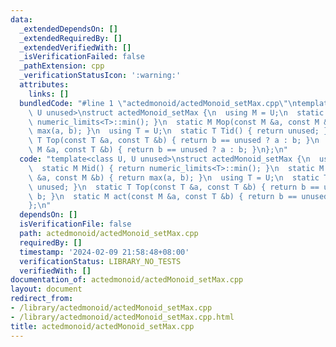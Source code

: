 ```yaml
---
data:
  _extendedDependsOn: []
  _extendedRequiredBy: []
  _extendedVerifiedWith: []
  _isVerificationFailed: false
  _pathExtension: cpp
  _verificationStatusIcon: ':warning:'
  attributes:
    links: []
  bundledCode: "#line 1 \"actedmonoid/actedMonoid_setMax.cpp\"\ntemplate<class U,\
    \ U unused>\nstruct actedMonoid_setMax {\n  using M = U;\n  static M Mid() { return\
    \ numeric_limits<T>::min(); }\n  static M Mop(const M &a, const M &b) { return\
    \ max(a, b); }\n  using T = U;\n  static T Tid() { return unused; }\n  static\
    \ T Top(const T &a, const T &b) { return b == unused ? a : b; }\n  static M act(const\
    \ M &a, const T &b) { return b == unused ? a : b; }\n};\n"
  code: "template<class U, U unused>\nstruct actedMonoid_setMax {\n  using M = U;\n\
    \  static M Mid() { return numeric_limits<T>::min(); }\n  static M Mop(const M\
    \ &a, const M &b) { return max(a, b); }\n  using T = U;\n  static T Tid() { return\
    \ unused; }\n  static T Top(const T &a, const T &b) { return b == unused ? a :\
    \ b; }\n  static M act(const M &a, const T &b) { return b == unused ? a : b; }\n\
    };\n"
  dependsOn: []
  isVerificationFile: false
  path: actedmonoid/actedMonoid_setMax.cpp
  requiredBy: []
  timestamp: '2024-02-09 21:58:48+08:00'
  verificationStatus: LIBRARY_NO_TESTS
  verifiedWith: []
documentation_of: actedmonoid/actedMonoid_setMax.cpp
layout: document
redirect_from:
- /library/actedmonoid/actedMonoid_setMax.cpp
- /library/actedmonoid/actedMonoid_setMax.cpp.html
title: actedmonoid/actedMonoid_setMax.cpp
---
```

